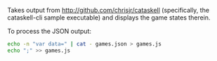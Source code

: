 Takes output from http://github.com/chrisjr/cataskell (specifically,
the cataskell-cli sample executable) and displays the game states therein.

To process the JSON output:

```bash
echo -n "var data=" | cat - games.json > games.js
echo ";" >> games.js
```
